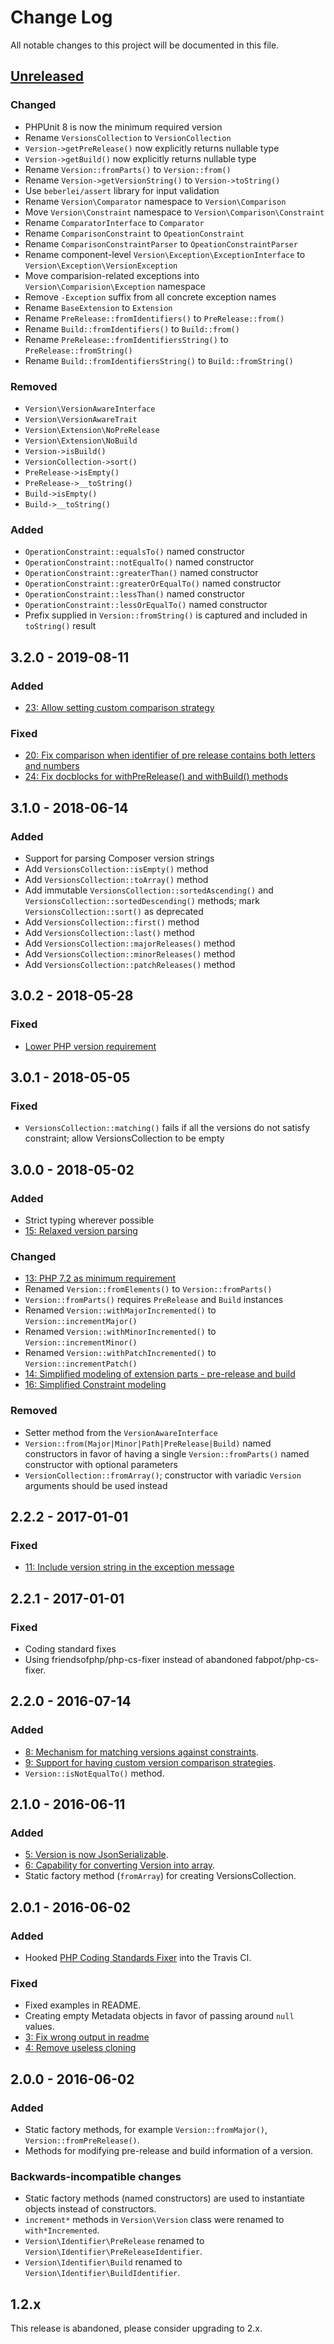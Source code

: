 # Change Log
All notable changes to this project will be documented in this file.

## [Unreleased][Unreleased]

### Changed
- PHPUnit 8 is now the minimum required version
- Rename `VersionsCollection` to `VersionCollection`
- `Version->getPreRelease()` now explicitly returns nullable type
- `Version->getBuild()` now explicitly returns nullable type
- Rename `Version::fromParts()` to `Version::from()`
- Rename `Version->getVersionString()` to `Version->toString()`
- Use `beberlei/assert` library for input validation
- Rename `Version\Comparator` namespace to `Version\Comparison`
- Move `Version\Constraint` namespace to `Version\Comparison\Constraint`
- Rename `ComparatorInterface` to `Comparator`
- Rename `ComparisonConstraint` to `OpeationConstraint`
- Rename `ComparisonConstraintParser` to `OpeationConstraintParser`
- Rename component-level `Version\Exception\ExceptionInterface` to `Version\Exception\VersionException`
- Move comparision-related exceptions into `Version\Comparision\Exception` namespace
- Remove `-Exception` suffix from all concrete exception names
- Rename `BaseExtension` to `Extension`
- Rename `PreRelease::fromIdentifiers()` to `PreRelease::from()`
- Rename `Build::fromIdentifiers()` to `Build::from()`
- Rename `PreRelease::fromIdentifiersString()` to `PreRelease::fromString()`
- Rename `Build::fromIdentifiersString()` to `Build::fromString()`

### Removed
- `Version\VersionAwareInterface`
- `Version\VersionAwareTrait`
- `Version\Extension\NoPreRelease`
- `Version\Extension\NoBuild`
- `Version->isBuild()`
- `VersionCollection->sort()`
- `PreRelease->isEmpty()`
- `PreRelease->__toString()`
- `Build->isEmpty()`
- `Build->__toString()`

### Added
- `OperationConstraint::equalsTo()` named constructor
- `OperationConstraint::notEqualTo()` named constructor
- `OperationConstraint::greaterThan()` named constructor
- `OperationConstraint::greaterOrEqualTo()` named constructor
- `OperationConstraint::lessThan()` named constructor
- `OperationConstraint::lessOrEqualTo()` named constructor
- Prefix supplied in `Version::fromString()` is captured and included in `toString()` result


## 3.2.0 - 2019-08-11
### Added
- [23: Allow setting custom comparison strategy](https://github.com/nikolaposa/version/pull/23)

### Fixed
- [20: Fix comparison when identifier of pre release contains both letters and numbers](https://github.com/nikolaposa/version/pull/20)
- [24: Fix docblocks for withPreRelease() and withBuild() methods](https://github.com/nikolaposa/version/pull/24)

## 3.1.0 - 2018-06-14
### Added
- Support for parsing Composer version strings
- Add `VersionsCollection::isEmpty()` method
- Add `VersionsCollection::toArray()` method
- Add immutable `VersionsCollection::sortedAscending()` and `VersionsCollection::sortedDescending()` methods; mark `VersionsCollection::sort()` as deprecated
- Add `VersionsCollection::first()` method
- Add `VersionsCollection::last()` method
- Add `VersionsCollection::majorReleases()` method
- Add `VersionsCollection::minorReleases()` method
- Add `VersionsCollection::patchReleases()` method

## 3.0.2 - 2018-05-28
### Fixed
- [Lower PHP version requirement](https://github.com/nikolaposa/version/issues/19)

## 3.0.1 - 2018-05-05
### Fixed
- `VersionsCollection::matching()` fails if all the versions do not satisfy constraint; allow VersionsCollection to be empty

## 3.0.0 - 2018-05-02
### Added
- Strict typing wherever possible
- [15: Relaxed version parsing](https://github.com/nikolaposa/version/pull/15)

### Changed
- [13: PHP 7.2 as minimum requirement](https://github.com/nikolaposa/version/pull/13)
- Renamed `Version::fromElements()` to `Version::fromParts()`
- `Version::fromParts()` requires `PreRelease` and `Build` instances
- Renamed `Version::withMajorIncremented()` to `Version::incrementMajor()`
- Renamed `Version::withMinorIncremented()` to `Version::incrementMinor()`
- Renamed `Version::withPatchIncremented()` to `Version::incrementPatch()`
- [14: Simplified modeling of extension parts - pre-release and build](https://github.com/nikolaposa/version/pull/14)
- [16: Simplified Constraint modeling](https://github.com/nikolaposa/version/pull/16)

### Removed
- Setter method from the `VersionAwareInterface`
- `Version::from(Major|Minor|Path|PreRelease|Build)` named constructors in favor of having a single `Version::fromParts()` named constructor with optional parameters
- `VersionCollection::fromArray()`; constructor with variadic `Version` arguments should be used instead

## 2.2.2 - 2017-01-01
### Fixed
- [11: Include version string in the exception message](https://github.com/nikolaposa/version/pull/11)

## 2.2.1 - 2017-01-01
### Fixed
- Coding standard fixes
- Using friendsofphp/php-cs-fixer instead of abandoned fabpot/php-cs-fixer.

## 2.2.0 - 2016-07-14
### Added
- [8: Mechanism for matching versions against constraints](https://github.com/nikolaposa/version/pull/8).
- [9: Support for having custom version comparison strategies](https://github.com/nikolaposa/version/pull/9).
- `Version::isNotEqualTo()` method.

## 2.1.0 - 2016-06-11
### Added
- [5: Version is now JsonSerializable](https://github.com/nikolaposa/version/pull/5).
- [6: Capability for converting Version into array](https://github.com/nikolaposa/version/pull/6).
- Static factory method (`fromArray`) for creating VersionsCollection.

## 2.0.1 - 2016-06-02
### Added
- Hooked [PHP Coding Standards Fixer](http://cs.sensiolabs.org/) into the Travis CI.

### Fixed
- Fixed examples in README.
- Creating empty Metadata objects in favor of passing around `null` values.
- [3: Fix wrong output in readme](https://github.com/nikolaposa/version/pull/3)
- [4: Remove useless cloning](https://github.com/nikolaposa/version/pull/4)

## 2.0.0 - 2016-06-02
### Added
- Static factory methods, for example `Version::fromMajor()`, `Version::fromPreRelease()`.
- Methods for modifying pre-release and build information of a version.

### Backwards-incompatible changes
- Static factory methods (named constructors) are used to instantiate objects instead of constructors.
- `increment*` methods in `Version\Version` class were renamed to `with*Incremented`.
- `Version\Identifier\PreRelease` renamed to `Version\Identifier\PreReleaseIdentifier`.
- `Version\Identifier\Build` renamed to `Version\Identifier\BuildIdentifier`.

## 1.2.x
This release is abandoned, please consider upgrading to 2.x.


[Unreleased]: https://github.com/nikolaposa/version/compare/3.2.0...HEAD
